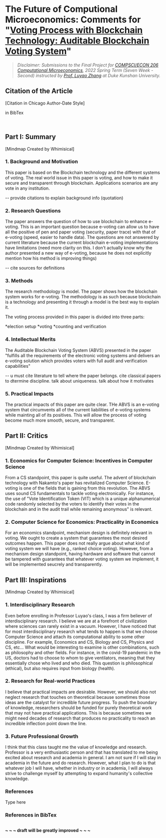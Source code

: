 # The Future of Computional Microeconomics: Comments for "[Voting Process with Blockchain Technology: Auditable Blockchain Voting System](https://link.springer.com/chapter/10.1007/978-3-319-98557-2_21)"

> *Disclaimer: Submissions to the Final Project for [COMPSCI/ECON 206 Computational Microeconomics](https://ce.pubpub.org/), 2022 Spring Term (Seven Week - Second) instructed by [Prof. Luyao Zhang](http://scholars.duke.edu/person/luyao.zhang) at Duke Kunshan University.*

## Citation of the Article 

[Citation in Chicago Author-Date Style]

in BibTex
```


```

## 

## Part I: Summary
[Mindmap Created by Whimisical]

### 1. Background and Motivation

This paper is based on the Blockchain technology and the different systems of voting. The real world issue in this paper is voting, and how to make it secure and transparent through blockchain. Applications scenarios are any vote in any institution.

-- provide citations to explain background info (quotation)

### 2. Research Questions

The paper answers the question of how to use blockchain to enhance e-voting. This is an important question because e-voting can allow us to have all the positive of pen and paper voting (security, paper trace) with that of e-voting (speed, easier to handle data). The questions are not answered by current literature because the current blockchain e-voting implementations have limitations (need more clarity on this. I don't actually know why the author presented a new way of e-voting, because he does not explicitly mention how his method is improving things)

-- cite sources for definitions

### 3. Methods

The research methodology is model. The paper shows how the blockchain system works for e-voting. The methodology is as such because blockchain is a technology and presenting it through a model is the best way to explain it.

The voting process provided in this paper is divided into three parts:

*election setup
*voting
*counting and verification

### 4. Intellectual Merits

The Auditable Blockchain Voting System (ABVS) presented in the paper "fulfills all the requirements of the electronic voting systems and delivers an e-voting solution which provides voters with full audit and verification capabilities"

-- u must cite literature to tell where the paper belongs. cite classical papers to dtermine discipline. talk about uniqueness. talk about how it motivates


### 5. Practical Impacts

The practical impacts of this paper are quite clear. THe ABVS is an e-voting system that circumvents all of the current liabilities of e-voting systems while mainting all of its positives. This will allow the process of voting become much more smooth, secure, and transparent.

## Part II: Critics 
[Mindmap Created by Whimisical]

### 1. Economics for Computer Science: Incentives in Computer Science

From a CS standpoint, this paper is quite useful. The advent of blockchain technology with Nakamto's paper has revitalized Computer Science. E-voting is one of the fields that is gaining from this revolution. The ABVS uses sound CS fundamentals to tackle voting electronically. For instance, the use of "Vote Identification Token (VIT) which is a unique alphanumerical code randomly selected by the voters to identify their votes in the blockchain and in the audit trail while remaining anonymous" is relevant.

### 2. Computer Science for Economics: Practicality in Economics

For an economics standpoint, mechanism design is definitely relevant in voting. We ought to create a system that guarantees the most desired outcomes happen. This paper does not really argue about what kind of voting system we will have (e.g., ranked choice voting). However, from a mechanism design standpoint, having hardware and software that cannot be tampered with guarantees that whatever voting system we implement, it will be implemented seucrely and transparently.

## Part III: Inspirations
[Mindmap Created by Whimisical]

### 1. Interdisciplinary Research

Even before enrolling in Professor Luyao's class, I was a firm believer of interdisciplinary research. I believe we are at a forefront of civilization where sciences can rarely exist in a vacuum. However, I have noticed that for most interdisciplinary research what tends to happen is that we choose Computer Science and attach its computational ability to some other discipline. For example, Economics and CS, Biology and CS, Physics and CS, etc... What would be interesting to examine is other combinations, such as philosophy and other fields. For instance, in the covid-19 pandemic in the US, doctors had to choose to whom to give ventilators, meaning that they essentially chose who lived and who died. This question is philosophical (ethical), but also requires input from biology (health).

### 2. Research for Real-world Practices

I believe that practical impacts are desirable. However, we should also not neglect research that touches on theoretical because sometimes those ideas are the catalyst for incredible future progress. To push the boundary of knowledge, researchers should be funded for purely theoretical work that may not have practical applications. This is because sometimes we might need decades of research that produces no practicality to reach an incredible inflection point down the line.

### 3. Future Professional Growth

I think that this class taught me the value of knowledge and research. Professor is a very enthusiastic person and that has translated to me being excited about research and academia in general. I am not sure if I will stay in academia in the future and do research. However, what I plan to do is that whatever job I will have, whether in industry or in academia, I will always strive to challenge myself by attempting to expand humanity's collective knowledge.





### References
Type here

### References in BibTex
```
```

**~ ~ ~ draft will be greatly improved ~ ~ ~**

